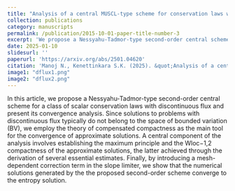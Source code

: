 ```yaml
---
title: "Analysis of a central MUSCL-type scheme for conservation laws with discontinuous flux."
collection: publications
category: manuscripts
permalink: /publication/2015-10-01-paper-title-number-3
excerpt: 'We propose a Nessyahu-Tadmor-type second-order central scheme for a class of scalar conservation laws with discontinuous flux and present its convergence analysis. '
date: 2025-01-10
slidesurl: ''
paperurl: 'https://arxiv.org/abs/2501.04620'
citation: 'Manoj N., Kenettinkara S.K. (2025). &quot;Analysis of a central MUSCL-type scheme for conservation laws with discontinuous flux. &quot; <i> (preprint) </i>.'
image1: "dflux1.png"
image2: "dflux2.png"
---
```


In this article, we propose a Nessyahu-Tadmor-type second-order central scheme for a class of scalar conservation laws with discontinuous flux and present its convergence analysis. Since solutions to problems with discontinuous flux typically do not belong to the space of bounded variation (BV), we employ the theory of compensated compactness as the main tool for the convergence of approximate solutions. A central component of the analysis involves establishing the maximum principle and the Wloc−1,2 compactness of the approximate solutions, the latter achieved through the derivation of several essential estimates. Finally, by introducing a mesh-dependent correction term in the slope limiter, we show that the numerical solutions generated by the the proposed second-order scheme converge to the entropy solution.

